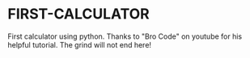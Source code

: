 # FIRST-CALCULATOR
First calculator using python. 
Thanks to "Bro Code" on youtube for his helpful tutorial. The grind will not end here!
